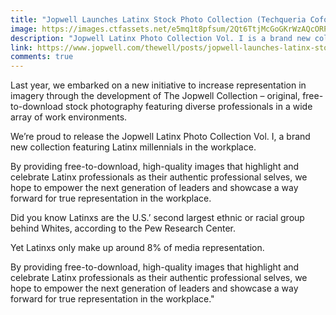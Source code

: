 ```yaml
---
title: "Jopwell Launches Latinx Stock Photo Collection (Techqueria Cofounder Featured)"
image: https://images.ctfassets.net/e5mq1t8pfsum/2Qt6TtjMcGoGKrWzAQcORP/0018e28e284417f808e6801d428f73ff/Jopwell_Latinx_Shoot_April_2019_Yarminiah_Rosa1.jpg?w=720&fm=jpg&fl=progressive
description: "Jopwell Latinx Photo Collection Vol. I is a brand new collection featuring Latinx millennials in the workplace."
link: https://www.jopwell.com/thewell/posts/jopwell-launches-latinx-stock-photo-collection
comments: true
---
```


Last year, we embarked on a new initiative to increase representation in imagery through the development of The Jopwell Collection – original, free-to-download stock photography featuring diverse professionals in a wide array of work environments.

We’re proud to release the Jopwell Latinx Photo Collection Vol. I, a brand new collection featuring Latinx millennials in the workplace.

By providing free-to-download, high-quality images that highlight and celebrate Latinx professionals as their authentic professional selves, we hope to empower the next generation of leaders and showcase a way forward for true representation in the workplace.

Did you know Latinxs are the U.S.’ second largest ethnic or racial group behind Whites, according to the Pew Research Center.

Yet Latinxs only make up around 8% of media representation.

By providing free-to-download, high-quality images that highlight and celebrate Latinx professionals as their authentic professional selves, we hope to empower the next generation of leaders and showcase a way forward for true representation in the workplace."
